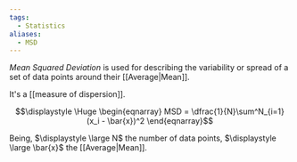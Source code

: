 ```yaml
---
tags:
  - Statistics
aliases:
  - MSD
---
```

*Mean Squared Deviation* is used for describing the variability or spread of a set of data points around their [[Average|Mean]]. 

It's a [[measure of dispersion]].

$$\displaystyle \Huge \begin{eqnarray} 
MSD = \dfrac{1}{N}\sum^N_{i=1}(x_i - \bar{x})^2
\end{eqnarray}$$

Being, $\displaystyle \large N$ the number of data points, $\displaystyle \large \bar{x}$ the [[Average|Mean]].
